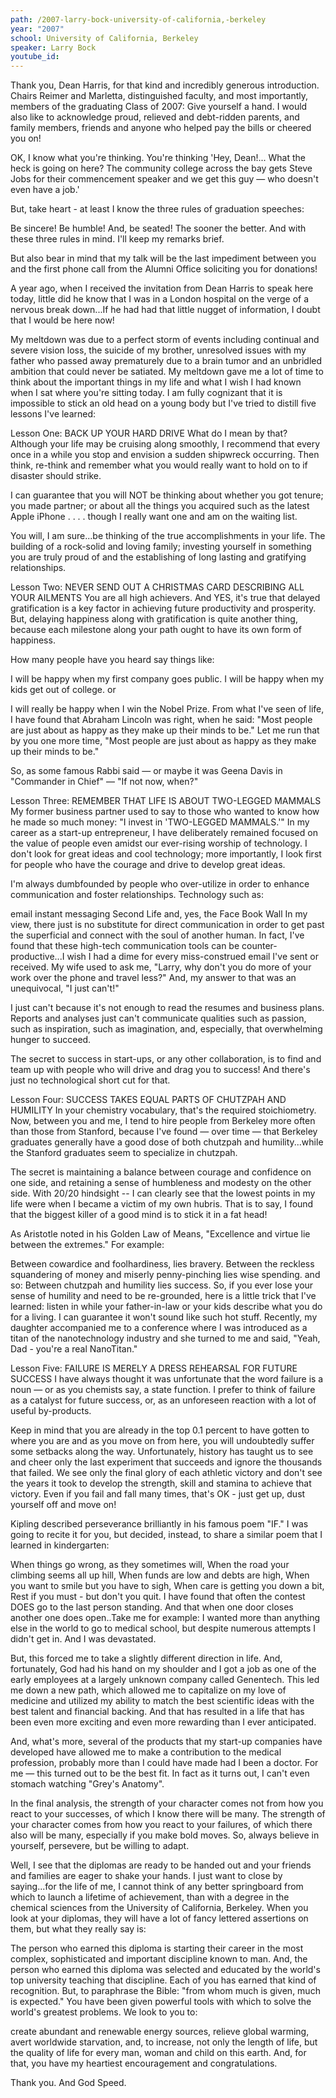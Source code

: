 ```yaml
---
path: /2007-larry-bock-university-of-california,-berkeley
year: "2007"
school: University of California, Berkeley
speaker: Larry Bock
youtube_id: 
---
```


Thank you, Dean Harris, for that kind and incredibly generous introduction. Chairs Reimer and Marletta, distinguished faculty, and most importantly, members of the graduating Class of 2007: Give yourself a hand. I would also like to acknowledge proud, relieved and debt-ridden parents, and family members, friends and anyone who helped pay the bills or cheered you on!

OK, I know what you're thinking. You're thinking 'Hey, Dean!... What the heck is going on here? The community college across the bay gets Steve Jobs for their commencement speaker and we get this guy — who doesn't even have a job.'

But, take heart - at least I know the three rules of graduation speeches:

Be sincere!
Be humble!
And, be seated! The sooner the better.
And with these three rules in mind. I'll keep my remarks brief.

But also bear in mind that my talk will be the last impediment between you and the first phone call from the Alumni Office soliciting you for donations!

A year ago, when I received the invitation from Dean Harris to speak here today, little did he know that I was in a London hospital on the verge of a nervous break down...If he had had that little nugget of information, I doubt that I would be here now!

My meltdown was due to a perfect storm of events including continual and severe vision loss, the suicide of my brother, unresolved issues with my father who passed away prematurely due to a brain tumor and an unbridled ambition that could never be satiated. My meltdown gave me a lot of time to think about the important things in my life and what I wish I had known when I sat where you're sitting today. I am fully cognizant that it is impossible to stick an old head on a young body but I've tried to distill five lessons I've learned:

Lesson One: BACK UP YOUR HARD DRIVE
What do I mean by that? Although your life may be cruising along smoothly, I recommend that every once in a while you stop and envision a sudden shipwreck occurring. Then think, re-think and remember what you would really want to hold on to if disaster should strike.

I can guarantee that you will NOT be thinking about whether you got tenure; you made partner; or about all the things you acquired such as the latest Apple iPhone . . . . though I really want one and am on the waiting list.

You will, I am sure...be thinking of the true accomplishments in your life. The building of a rock-solid and loving family; investing yourself in something you are truly proud of and the establishing of long lasting and gratifying relationships.

Lesson Two: NEVER SEND OUT A CHRISTMAS CARD DESCRIBING ALL YOUR AILMENTS
You are all high achievers. And YES, it's true that delayed gratification is a key factor in achieving future productivity and prosperity. But, delaying happiness along with gratification is quite another thing, because each milestone along your path ought to have its own form of happiness.

How many people have you heard say things like:

I will be happy when my first company goes public.
I will be happy when my kids get out of college.
or

I will really be happy when I win the Nobel Prize.
From what I've seen of life, I have found that Abraham Lincoln was right, when he said: "Most people are just about as happy as they make up their minds to be." Let me run that by you one more time, "Most people are just about as happy as they make up their minds to be."

So, as some famous Rabbi said — or maybe it was Geena Davis in "Commander in Chief" — "If not now, when?"

Lesson Three: REMEMBER THAT LIFE IS ABOUT TWO-LEGGED MAMMALS
My former business partner used to say to those who wanted to know how he made so much money: "I invest in 'TWO-LEGGED MAMMALS.'" In my career as a start-up entrepreneur, I have deliberately remained focused on the value of people even amidst our ever-rising worship of technology. I don't look for great ideas and cool technology; more importantly, I look first for people who have the courage and drive to develop great ideas.

I'm always dumbfounded by people who over-utilize in order to enhance communication and foster relationships. Technology such as:

email
instant messaging
Second Life
and, yes, the Face Book Wall
In my view, there just is no substitute for direct communication in order to get past the superficial and connect with the soul of another human. In fact, I've found that these high-tech communication tools can be counter-productive...I wish I had a dime for every miss-construed email I've sent or received. My wife used to ask me, "Larry, why don't you do more of your work over the phone and travel less?" And, my answer to that was an unequivocal, "I just can't!"

I just can't because it's not enough to read the resumes and business plans. Reports and analyses just can't communicate qualities such as passion, such as inspiration, such as imagination, and, especially, that overwhelming hunger to succeed.

The secret to success in start-ups, or any other collaboration, is to find and team up with people who will drive and drag you to success! And there's just no technological short cut for that.

Lesson Four: SUCCESS TAKES EQUAL PARTS OF CHUTZPAH AND HUMILITY
In your chemistry vocabulary, that's the required stoichiometry. Now, between you and me, I tend to hire people from Berkeley more often than those from Stanford, because I've found — over time — that Berkeley graduates generally have a good dose of both chutzpah and humility...while the Stanford graduates seem to specialize in chutzpah.

The secret is maintaining a balance between courage and confidence on one side, and retaining a sense of humbleness and modesty on the other side. With 20/20 hindsight -- I can clearly see that the lowest points in my life were when I became a victim of my own hubris. That is to say, I found that the biggest killer of a good mind is to stick it in a fat head!

As Aristotle noted in his Golden Law of Means, "Excellence and virtue lie between the extremes." For example:

Between cowardice and foolhardiness, lies bravery.
Between the reckless squandering of money and miserly penny-pinching lies wise spending.
and so: Between chutzpah and humility lies success.
So, if you ever lose your sense of humility and need to be re-grounded, here is a little trick that I've learned: listen in while your father-in-law or your kids describe what you do for a living. I can guarantee it won't sound like such hot stuff. Recently, my daughter accompanied me to a conference where I was introduced as a titan of the nanotechnology industry and she turned to me and said, "Yeah, Dad - you're a real NanoTitan."

Lesson Five: FAILURE IS MERELY A DRESS REHEARSAL FOR FUTURE SUCCESS
I have always thought it was unfortunate that the word failure is a noun — or as you chemists say, a state function. I prefer to think of failure as a catalyst for future success, or, as an unforeseen reaction with a lot of useful by-products.

Keep in mind that you are already in the top 0.1 percent to have gotten to where you are and as you move on from here, you will undoubtedly suffer some setbacks along the way. Unfortunately, history has taught us to see and cheer only the last experiment that succeeds and ignore the thousands that failed. We see only the final glory of each athletic victory and don't see the years it took to develop the strength, skill and stamina to achieve that victory. Even if you fail and fall many times, that's OK - just get up, dust yourself off and move on!

Kipling described perseverance brilliantly in his famous poem "IF." I was going to recite it for you, but decided, instead, to share a similar poem that I learned in kindergarten:

When things go wrong, as they sometimes will,
When the road your climbing seems all up hill,
When funds are low and debts are high,
When you want to smile but you have to sigh,
When care is getting you down a bit,
Rest if you must - but don't you quit.
I have found that often the contest DOES go to the last person standing. And that when one door closes another one does open..Take me for example: I wanted more than anything else in the world to go to medical school, but despite numerous attempts I didn't get in. And I was devastated.

But, this forced me to take a slightly different direction in life. And, fortunately, God had his hand on my shoulder and I got a job as one of the early employees at a largely unknown company called Genentech. This led me down a new path, which allowed me to capitalize on my love of medicine and utilized my ability to match the best scientific ideas with the best talent and financial backing. And that has resulted in a life that has been even more exciting and even more rewarding than I ever anticipated.

And, what's more, several of the products that my start-up companies have developed have allowed me to make a contribution to the medical profession, probably more than I could have made had I been a doctor. For me — this turned out to be the best fit. In fact as it turns out, I can't even stomach watching "Grey's Anatomy".

In the final analysis, the strength of your character comes not from how you react to your successes, of which I know there will be many. The strength of your character comes from how you react to your failures, of which there also will be many, especially if you make bold moves. So, always believe in yourself, persevere, but be willing to adapt.

Well, I see that the diplomas are ready to be handed out and your friends and families are eager to shake your hands. I just want to close by saying...for the life of me, I cannot think of any better springboard from which to launch a lifetime of achievement, than with a degree in the chemical sciences from the University of California, Berkeley. When you look at your diplomas, they will have a lot of fancy lettered assertions on them, but what they really say is:

The person who earned this diploma is starting their career in the most complex, sophisticated and important discipline known to man.
And, the person who earned this diploma was selected and educated by the world's top university teaching that discipline.
Each of you has earned that kind of recognition. But, to paraphrase the Bible: "from whom much is given, much is expected." You have been given powerful tools with which to solve the world's greatest problems. We look to you to:

create abundant and renewable energy sources,
relieve global warming,
avert worldwide starvation,
and, to increase, not only the length of life, but the quality of life for every man, woman and child on this earth.
And, for that, you have my heartiest encouragement and congratulations.

Thank you. And God Speed.